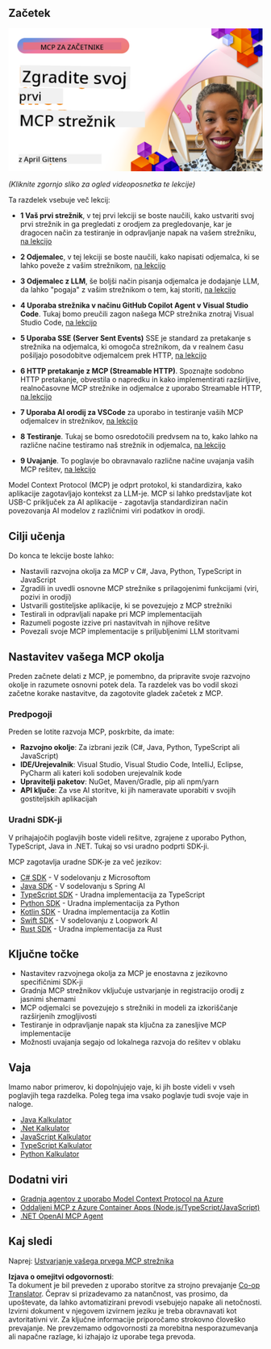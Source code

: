 <!--
CO_OP_TRANSLATOR_METADATA:
{
  "original_hash": "858362ce0118de3fec0f9114bf396101",
  "translation_date": "2025-08-19T18:19:01+00:00",
  "source_file": "03-GettingStarted/README.md",
  "language_code": "sl"
}
-->
## Začetek  

[![Ustvari svoj prvi MCP strežnik](../../../translated_images/04.0ea920069efd979a0b2dad51e72c1df7ead9c57b3305796068a6cee1f0dd6674.sl.png)](https://youtu.be/sNDZO9N4m9Y)

_(Kliknite zgornjo sliko za ogled videoposnetka te lekcije)_

Ta razdelek vsebuje več lekcij:

- **1 Vaš prvi strežnik**, v tej prvi lekciji se boste naučili, kako ustvariti svoj prvi strežnik in ga pregledati z orodjem za pregledovanje, kar je dragocen način za testiranje in odpravljanje napak na vašem strežniku, [na lekcijo](01-first-server/README.md)

- **2 Odjemalec**, v tej lekciji se boste naučili, kako napisati odjemalca, ki se lahko poveže z vašim strežnikom, [na lekcijo](02-client/README.md)

- **3 Odjemalec z LLM**, še boljši način pisanja odjemalca je dodajanje LLM, da lahko "pogaja" z vašim strežnikom o tem, kaj storiti, [na lekcijo](03-llm-client/README.md)

- **4 Uporaba strežnika v načinu GitHub Copilot Agent v Visual Studio Code**. Tukaj bomo preučili zagon našega MCP strežnika znotraj Visual Studio Code, [na lekcijo](04-vscode/README.md)

- **5 Uporaba SSE (Server Sent Events)** SSE je standard za pretakanje s strežnika na odjemalca, ki omogoča strežnikom, da v realnem času pošiljajo posodobitve odjemalcem prek HTTP, [na lekcijo](05-sse-server/README.md)

- **6 HTTP pretakanje z MCP (Streamable HTTP)**. Spoznajte sodobno HTTP pretakanje, obvestila o napredku in kako implementirati razširljive, realnočasovne MCP strežnike in odjemalce z uporabo Streamable HTTP, [na lekcijo](06-http-streaming/README.md)

- **7 Uporaba AI orodij za VSCode** za uporabo in testiranje vaših MCP odjemalcev in strežnikov, [na lekcijo](07-aitk/README.md)

- **8 Testiranje**. Tukaj se bomo osredotočili predvsem na to, kako lahko na različne načine testiramo naš strežnik in odjemalca, [na lekcijo](08-testing/README.md)

- **9 Uvajanje**. To poglavje bo obravnavalo različne načine uvajanja vaših MCP rešitev, [na lekcijo](09-deployment/README.md)

Model Context Protocol (MCP) je odprt protokol, ki standardizira, kako aplikacije zagotavljajo kontekst za LLM-je. MCP si lahko predstavljate kot USB-C priključek za AI aplikacije - zagotavlja standardiziran način povezovanja AI modelov z različnimi viri podatkov in orodji.

## Cilji učenja

Do konca te lekcije boste lahko:

- Nastavili razvojna okolja za MCP v C#, Java, Python, TypeScript in JavaScript
- Zgradili in uvedli osnovne MCP strežnike s prilagojenimi funkcijami (viri, pozivi in orodji)
- Ustvarili gostiteljske aplikacije, ki se povezujejo z MCP strežniki
- Testirali in odpravljali napake pri MCP implementacijah
- Razumeli pogoste izzive pri nastavitvah in njihove rešitve
- Povezali svoje MCP implementacije s priljubljenimi LLM storitvami

## Nastavitev vašega MCP okolja

Preden začnete delati z MCP, je pomembno, da pripravite svoje razvojno okolje in razumete osnovni potek dela. Ta razdelek vas bo vodil skozi začetne korake nastavitve, da zagotovite gladek začetek z MCP.

### Predpogoji

Preden se lotite razvoja MCP, poskrbite, da imate:

- **Razvojno okolje**: Za izbrani jezik (C#, Java, Python, TypeScript ali JavaScript)
- **IDE/Urejevalnik**: Visual Studio, Visual Studio Code, IntelliJ, Eclipse, PyCharm ali kateri koli sodoben urejevalnik kode
- **Upravitelji paketov**: NuGet, Maven/Gradle, pip ali npm/yarn
- **API ključe**: Za vse AI storitve, ki jih nameravate uporabiti v svojih gostiteljskih aplikacijah

### Uradni SDK-ji

V prihajajočih poglavjih boste videli rešitve, zgrajene z uporabo Python, TypeScript, Java in .NET. Tukaj so vsi uradno podprti SDK-ji.

MCP zagotavlja uradne SDK-je za več jezikov:
- [C# SDK](https://github.com/modelcontextprotocol/csharp-sdk) - V sodelovanju z Microsoftom
- [Java SDK](https://github.com/modelcontextprotocol/java-sdk) - V sodelovanju s Spring AI
- [TypeScript SDK](https://github.com/modelcontextprotocol/typescript-sdk) - Uradna implementacija za TypeScript
- [Python SDK](https://github.com/modelcontextprotocol/python-sdk) - Uradna implementacija za Python
- [Kotlin SDK](https://github.com/modelcontextprotocol/kotlin-sdk) - Uradna implementacija za Kotlin
- [Swift SDK](https://github.com/modelcontextprotocol/swift-sdk) - V sodelovanju z Loopwork AI
- [Rust SDK](https://github.com/modelcontextprotocol/rust-sdk) - Uradna implementacija za Rust

## Ključne točke

- Nastavitev razvojnega okolja za MCP je enostavna z jezikovno specifičnimi SDK-ji
- Gradnja MCP strežnikov vključuje ustvarjanje in registracijo orodij z jasnimi shemami
- MCP odjemalci se povezujejo s strežniki in modeli za izkoriščanje razširjenih zmogljivosti
- Testiranje in odpravljanje napak sta ključna za zanesljive MCP implementacije
- Možnosti uvajanja segajo od lokalnega razvoja do rešitev v oblaku

## Vaja

Imamo nabor primerov, ki dopolnjujejo vaje, ki jih boste videli v vseh poglavjih tega razdelka. Poleg tega ima vsako poglavje tudi svoje vaje in naloge.

- [Java Kalkulator](./samples/java/calculator/README.md)
- [.Net Kalkulator](../../../03-GettingStarted/samples/csharp)
- [JavaScript Kalkulator](./samples/javascript/README.md)
- [TypeScript Kalkulator](./samples/typescript/README.md)
- [Python Kalkulator](../../../03-GettingStarted/samples/python)

## Dodatni viri

- [Gradnja agentov z uporabo Model Context Protocol na Azure](https://learn.microsoft.com/azure/developer/ai/intro-agents-mcp)
- [Oddaljeni MCP z Azure Container Apps (Node.js/TypeScript/JavaScript)](https://learn.microsoft.com/samples/azure-samples/mcp-container-ts/mcp-container-ts/)
- [.NET OpenAI MCP Agent](https://learn.microsoft.com/samples/azure-samples/openai-mcp-agent-dotnet/openai-mcp-agent-dotnet/)

## Kaj sledi

Naprej: [Ustvarjanje vašega prvega MCP strežnika](01-first-server/README.md)

**Izjava o omejitvi odgovornosti**:  
Ta dokument je bil preveden z uporabo storitve za strojno prevajanje [Co-op Translator](https://github.com/Azure/co-op-translator). Čeprav si prizadevamo za natančnost, vas prosimo, da upoštevate, da lahko avtomatizirani prevodi vsebujejo napake ali netočnosti. Izvirni dokument v njegovem izvirnem jeziku je treba obravnavati kot avtoritativni vir. Za ključne informacije priporočamo strokovno človeško prevajanje. Ne prevzemamo odgovornosti za morebitna nesporazumevanja ali napačne razlage, ki izhajajo iz uporabe tega prevoda.